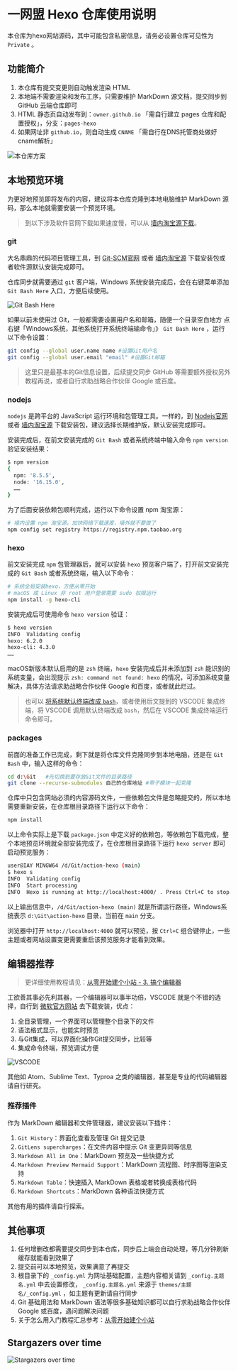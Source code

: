 # 一网盟 Hexo 仓库使用说明
本仓库为hexo网站源码，其中可能包含私密信息，请务必设置仓库可见性为 `Private` 。
## 功能简介
1. 本仓库有提交变更则自动触发渲染 HTML
2. 本地端不需要渲染和发布工序，只需要维护 MarkDown 源文档，提交同步到 GitHub 云端仓库即可
3. HTML 静态页自动发布到：`owner.github.io` 「需自行建立 pages 仓库和配置授权」，分支：`pages-hexo`
4. 如果网址非 `github.io`，则自动生成 `CNAME` 「需自行在DNS托管商处做好cname解析」
   
![本仓库方案](https://static.yiwangmeng.com/https://raw.githubusercontent.com/828767/static/master/images/github_page_free.png)

## 本地预览环境
为更好地预览即将发布的内容，建议将本仓库克隆到本地电脑维护 MarkDown 源码，那么本地就需要安装一个预览环境。

> 到以下涉及软件官网下载如果速度慢，可以从 [墙内淘宝源下载](https://registry.npmmirror.com/binary.html)。

### **git**
大名鼎鼎的代码项目管理工具，到 [Git-SCM官网](https://git-scm.com/downloads) 或者 [墙内淘宝源](https://registry.npmmirror.com/binary.html?path=git-for-windows/ "Windows版，其他系统自带或直接命令安装") 下载安装包或者软件源默认安装完成即可。

仓库同步就需要通过 `git` 客户端，Windows 系统安装完成后，会在右键菜单添加 `Git Bash Here` 入口，方便后续使用。

![Git Bash Here](https://static.yiwangmeng.com/https://raw.githubusercontent.com/828767/static/master/images/git_menu_gitbashhere.png)

如果以前未使用过 Git，一般都需要设置用户名和邮箱，随便一个目录空白地方 点右键「Windows系统，其他系统打开系统终端输命令」》 `Git Bash Here` ，运行以下命令设置：
```bash
git config --global user.name name #设置Git用户名
git config --global user.email "email" #设置Git邮箱
```
> 这里只是最基本的Git信息设置，后续提交同步 GitHub 等需要额外授权另外教程再说，或者自行求助战略合作伙伴 Google 或百度。


### **nodejs**
`nodejs` 是跨平台的 JavaScript 运行环境和包管理工具。一样的，到 [Nodejs官网](https://nodejs.org/zh-cn/) 或者 [墙内淘宝源](https://registry.npmmirror.com/binary.html?path=node/) 下载安装包，建议选择长期维护版，默认安装完成即可。

安装完成后，在前文安装完成的 `Git Bash` 或者系统终端中输入命令 `npm version` 验证安装结果：
```bash
$ npm version
{
  npm: '8.5.5',
  node: '16.15.0',
  ……
}
```

为了后面安装依赖包顺利完成，运行以下命令设置 npm 淘宝源：
```bash
# 墙内设置 npm 淘宝源，加快网络下载速度，墙外就不要做了
npm config set registry https://registry.npm.taobao.org
```

### **hexo**
前文安装完成 `npm` 包管理器后，就可以安装 `hexo` 预览客户端了，打开前文安装完成的 `Git Bash` 或者系统终端，输入以下命令：
```bash
# 系统全局安装hexo，方便从零开始
# macOS 或 Linux 非 root 用户登录需要 sudo 权限运行
npm install -g hexo-cli
```
安装完成后可使用命令 `hexo version` 验证：
```bash
$ hexo version
INFO  Validating config
hexo: 6.2.0
hexo-cli: 4.3.0
……
```

macOS新版本默认启用的是 `zsh` 终端，`hexo` 安装完成后并未添加到 `zsh` 能识别的系统变量，会出现提示 `zsh: command not found: hexo` 的情况，可添加系统变量解决，具体方法请求助战略合作伙伴 Google 和百度，或者就此烂过。

> 也可以 [将系统默认终端改成 `bash`](https://support.apple.com/zh-cn/guide/terminal/trml113/mac)，或者使用后文提到的 VSCODE 集成终端，将 VSCODE 调用默认终端改成 `bash`，然后在 VSCODE 集成终端运行命令即可。

### **packages**
前面的准备工作已完成，剩下就是将仓库文件克隆同步到本地电脑，还是在 `Git Bash` 中，输入这样的命令：
```bash
cd d:\Git   #先切换到要存放Git文件的目录路径
git clone --recurse-submodules 自己的仓库地址 #带子模块一起克隆
```

仓库中只包含网站必须的内容源码文件，一些依赖包文件是忽略提交的，所以本地需要重新安装，在仓库根目录路径下运行以下命令：
```bash
npm install
```

以上命令实际上是下载 `package.json` 中定义好的依赖包，等依赖包下载完成，整个本地预览环境就全部安装完成了，在仓库根目录路径下运行 `hexo server` 即可启动预览服务：
```bash
user@IAY MINGW64 /d/Git/action-hexo (main)
$ hexo s
INFO  Validating config
INFO  Start processing
INFO  Hexo is running at http://localhost:4000/ . Press Ctrl+C to stop.
```
以上输出信息中，`/d/Git/action-hexo (main)` 就是所谓运行路径，Windows系统表示 `d:\Git\action-hexo` 目录，当前在 `main` 分支。

浏览器中打开 `http://localhost:4000` 就可以预览，按 `Ctrl+C` 组合键停止，一些主题或者网站设置变更需要重启该预览服务才能看到效果。

## 编辑器推荐
> 更详细使用教程请见：[从零开始建个小站 - 3. 搞个编辑器](https://yiwangmeng.cn/action-hexo/guide-how-to-build-site-5.html)

工欲善其事必先利其器，一个编辑器可以事半功倍，VSCODE 就是个不错的选择，自行到 [微软官方网站](https://code.visualstudio.com/download) 去下载安装，优点：
1. 全目录管理，一个界面可以管理整个目录下的文件
2. 语法格式显示，也能实时预览
3. 与Git集成，可以界面化操作Git提交同步，比较等
4. 集成命令终端，预览调试方便
 
![VSCODE](https://static.yiwangmeng.com/https://raw.githubusercontent.com/828767/static/master/images/vscode-hexo.png)

其他如 Atom、Sublime Text、Typroa 之类的编辑器，甚至是专业的代码编辑器请自行研究。
### 推荐插件
作为 MarkDown 编辑器和文件管理器，建议安装以下插件：
1. `Git History`：界面化查看及管理 Git 提交记录
2. `GitLens supercharges`：在文件内容中提示 Git 变更异同等信息
3. `Markdown All in One`：MarkDown 预览及一些快捷方式
4. `Markdown Preview Mermaid Support`：MarkDown 流程图、时序图等渲染支持
5. `Markdown Table`：快速插入 MarkDown 表格或者转换成表格代码
6. `Markdown Shortcuts`：MarkDown 各种语法快捷方式

其他有用的插件请自行探索。

## 其他事项
1. 任何增删改都需要提交同步到本仓库，同步后上端会自动处理，等几分钟刷新缓存就能看到效果了
2. 提交前可以本地预览，效果满意了再提交
3. 根目录下的 `_config.yml` 为网址基础配置，主题内容相关请到 `_config.主题名.yml` 中去设置修改， `_config.主题名.yml` 来源于 `themes/主题名/_config.yml` ，如主题有更新请自行同步
4. Git 基础用法和 MarkDown 语法等很多基础知识都可以自行求助战略合作伙伴 Google 或百度，遇问题解决问题
5. 关于怎么用入门教程汇总参考：[从零开始建个小站](https://yiwangmeng.cn/action-hexo/guide-how-to-build-site-0.html)


## Stargazers over time

![Stargazers over time](https://starchart.cc/828767/action-hexo.svg)
